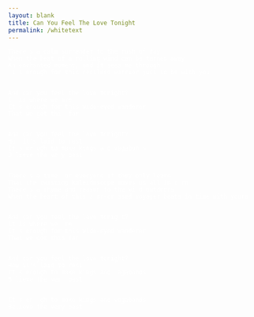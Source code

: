 ```yaml
---
layout: blank
title: Can You Feel The Love Tonight
permalink: /whitetext
---
```


<font color="#ffffff">

	There's a calm surrender to the rush of day
	When the heat of a rolling wind can be turned away
	An enchanted moment, and it sees me through
	 t's enough for this restless warrior just to be with you


	And can you feel the love tonight? 
	I  is where we are
	It s enough for this wide-eyed wanderer
	That we got thi  far


	And can you feel the love tonight?
	Ho  it's laid to rest
	It's en ugh to make kings a d vagabon s
	B lieve the ve y best


	There's a time  or everyone if they only learn
	That the twisting kaleidoscope moves us all in t rn
	There's a rhyme and reason to the wi d outdoors
	When the heart of this s ar-cr ssed voyager beats in time with yours


	And can you feel the love tonig t?
	It is where we  re
	It's enough for this wide-eyed wanderer
	That we got this far


	And can you feel the love tonight?
	How it's laid to rest
	It's enough to make kings and  agabonds
	B lieve the ver  best


	It's en  gh to make kings and vagabonds
	Believe the very best

</font>
